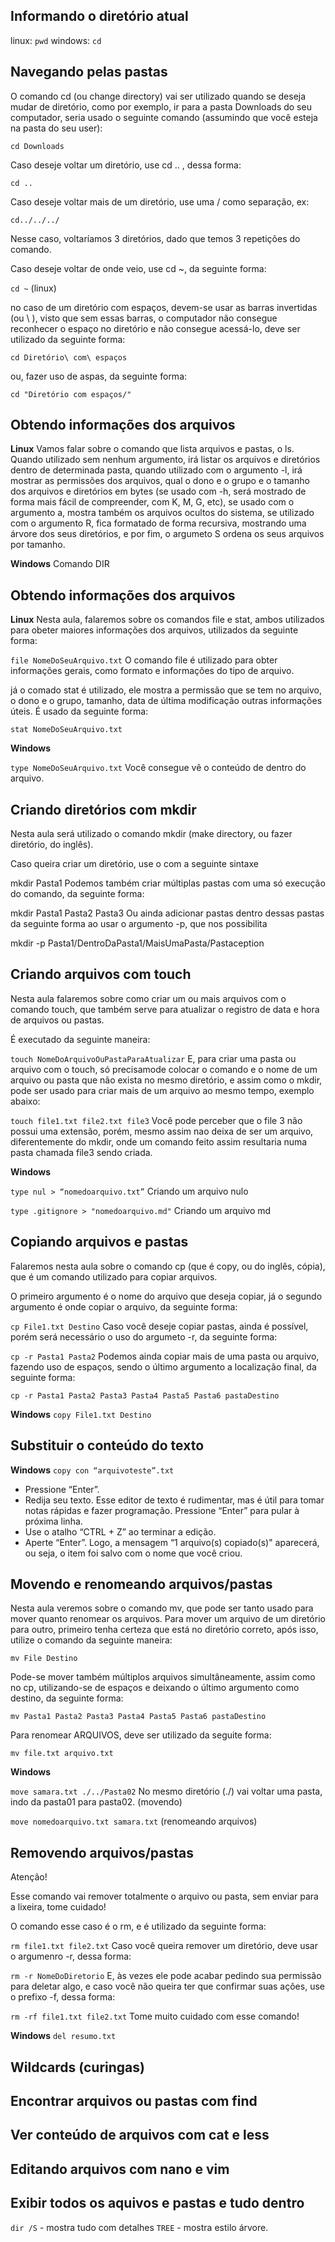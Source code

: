 ## Informando o diretório atual

linux: `pwd`
windows: `cd`

## Navegando pelas pastas

O comando cd (ou change directory) vai ser utilizado quando se deseja mudar de diretório, como por exemplo, ir para a pasta Downloads do seu computador, seria usado o seguinte comando (assumindo que você esteja na pasta do seu user):

`cd Downloads`

Caso deseje voltar um diretório, use cd .. , dessa forma:

`cd ..`

Caso deseje voltar mais de um diretório, use uma / como separação, ex:

`cd../../../`

Nesse caso, voltaríamos 3 diretórios, dado que temos 3 repetições do comando.

Caso deseje voltar de onde veio, use cd ~, da seguinte forma:

`cd ~` (linux)

no caso de um diretório com espaços, devem-se usar as barras invertidas (ou \ ), visto que sem essas barras, o computador não consegue reconhecer o espaço no diretório e não consegue acessá-lo, deve ser utilizado da seguinte forma:

`cd Diretório\ com\ espaços`

ou, fazer uso de aspas, da seguinte forma:

`cd "Diretório com espaços/"`

## Obtendo informações dos arquivos

**Linux**
Vamos falar sobre o comando que lista arquivos e pastas, o ls. Quando utilizado sem nenhum argumento, irá listar os arquivos e diretórios dentro de determinada pasta, quando utilizado com o argumento -l, irá mostrar as permissões dos arquivos, qual o dono e o grupo e o tamanho dos arquivos e diretórios em bytes (se usado com -h, será mostrado de forma mais fácil de compreender, com K, M, G, etc), se usado com o argumento a, mostra também os arquivos ocultos do sistema, se utilizado com o argumento R, fica formatado de forma recursiva, mostrando uma árvore dos seus diretórios, e por fim, o argumeto S ordena os seus arquivos por tamanho.

**Windows**
Comando DIR


## Obtendo informações dos arquivos

**Linux**
Nesta aula, falaremos sobre os comandos file e stat, ambos utilizados para obeter maiores informações dos arquivos, utilizados da seguinte forma:

`file NomeDoSeuArquivo.txt`
O comando file é utilizado para obter informações gerais, como formato e informações do tipo de arquivo.

já o comado stat é utilizado, ele mostra a permissão que se tem no arquivo, o dono e o grupo, tamanho, data de última modificação outras informações úteis. É usado da seguinte forma:

`stat NomeDoSeuArquivo.txt`

**Windows**

`type NomeDoSeuArquivo.txt` 
Você consegue vê o conteúdo de dentro do arquivo.

## Criando diretórios com mkdir

Nesta aula será utilizado o comando mkdir (make directory, ou fazer diretório, do inglês).

Caso queira criar um diretório, use o com a seguinte sintaxe

mkdir Pasta1
Podemos também criar múltiplas pastas com uma só execução do comando, da seguinte forma:

mkdir Pasta1 Pasta2 Pasta3
Ou ainda adicionar pastas dentro dessas pastas da seguinte forma ao usar o argumento -p, que nos possibilita

mkdir -p Pasta1/DentroDaPasta1/MaisUmaPasta/Pastaception

## Criando arquivos com touch 

Nesta aula falaremos sobre como criar um ou mais arquivos com o comando touch, que também serve para atualizar o registro de data e hora de arquivos ou pastas.

É executado da seguinte maneira:

`touch NomeDoArquivoOuPastaParaAtualizar`
E, para criar uma pasta ou arquivo com o touch, só precisamode colocar o comando e o nome de um arquivo ou pasta que não exista no mesmo diretório, e assim como o mkdir, pode ser usado para criar mais de um arquivo ao mesmo tempo, exemplo abaixo:

`touch file1.txt file2.txt file3`
Você pode perceber que o file 3 não possui uma extensão, porém, mesmo assim nao deixa de ser um arquivo, diferentemente do mkdir, onde um comando feito assim resultaria numa pasta chamada file3 sendo criada.

**Windows**

`type nul > “nomedoarquivo.txt”`
Criando um arquivo nulo 

`type .gitignore > "nomedoarquivo.md"`
Criando um arquivo md


## Copiando arquivos e pastas

Falaremos nesta aula sobre o comando cp (que é copy, ou do inglês, cópia), que é um comando utilizado para copiar arquivos.

O primeiro argumento é o nome do arquivo que deseja copiar, já o segundo argumento é onde copiar o arquivo, da seguinte forma:

`cp File1.txt Destino`
Caso você deseje copiar pastas, ainda é possível, porém será necessário o uso do argumeto -r, da seguinte forma:

`cp -r Pasta1 Pasta2`
Podemos ainda copiar mais de uma pasta ou arquivo, fazendo uso de espaços, sendo o último argumento a localização final, da seguinte forma:

`cp -r Pasta1 Pasta2 Pasta3 Pasta4 Pasta5 Pasta6 pastaDestino`


**Windows**
`copy File1.txt Destino`


## Substituir o conteúdo do texto

**Windows**
`copy con “arquivoteste”.txt`

- Pressione “Enter”.
- Redija seu texto. Esse editor de texto é rudimentar, mas é útil para tomar notas rápidas e fazer programação. Pressione “Enter” para pular à próxima linha.
- Use o atalho “CTRL + Z” ao terminar a edição.
- Aperte “Enter”. Logo, a mensagem “1 arquivo(s) copiado(s)" aparecerá, ou seja, o item foi salvo com o nome que você criou.

## Movendo e renomeando arquivos/pastas

Nesta aula veremos sobre o comando mv, que pode ser tanto usado para mover quanto renomear os arquivos. Para mover um arquivo de um diretório para outro, primeiro tenha certeza que está no diretório correto, após isso, utilize o comando da seguinte maneira:

`mv File Destino`

Pode-se mover também múltiplos arquivos simultâneamente, assim como no cp, utilizando-se de espaços e deixando o último argumento como destino, da seguinte forma:

`mv Pasta1 Pasta2 Pasta3 Pasta4 Pasta5 Pasta6 pastaDestino`

Para renomear ARQUIVOS, deve ser utilizado da seguite forma:

`mv file.txt arquivo.txt`


**Windows**

`move samara.txt ./../Pasta02`
No mesmo diretório (./) vai voltar uma pasta, indo da pasta01 para pasta02. (movendo)

`move nomedoarquivo.txt samara.txt` (renomeando arquivos)


## Removendo arquivos/pastas

Atenção!

Esse comando vai remover totalmente o arquivo ou pasta, sem enviar para a lixeira, tome cuidado!

O comando esse caso é o rm, e é utilizado da seguinte forma:

`rm file1.txt file2.txt`
Caso você queira remover um diretório, deve usar o argumenro -r, dessa forma:

`rm -r NomeDoDiretorio`
E, às vezes ele pode acabar pedindo sua permissão para deletar algo, e caso você não queira ter que confirmar suas ações, use o prefixo -f, dessa forma:

`rm -rf file1.txt file2.txt`
Tome muito cuidado com esse comando!


**Windows**
`del resumo.txt`


## Wildcards (curingas)




## Encontrar arquivos ou pastas com find




## Ver conteúdo de arquivos com cat e less




## Editando arquivos com nano e vim


## Exibir todos os aquivos e pastas e tudo dentro

`dir /S` - mostra tudo com detalhes
`TREE` - mostra estilo árvore.